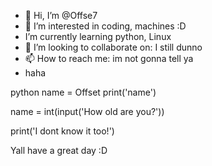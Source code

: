 - 👋 Hi, I’m @Offse7
- 👀 I’m interested in coding, machines :D 
-  I’m currently learning python, Linux
- 💞️ I’m looking to collaborate on: I still dunno
- 📫 How to reach me: im not gonna tell ya
- haha

<!---
Offse7/Offse7 is a ✨ special ✨ repository because its `README.md` (this file) appears on your GitHub profile.
You can click the Preview link to take a look at your changes.
--->


python 
name = Offset
print('name')

name = int(input('How old are you?'))

print('I dont know it too!')

Yall have a great day
:D

